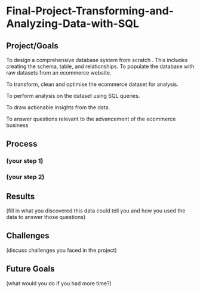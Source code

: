 # Final-Project-Transforming-and-Analyzing-Data-with-SQL

## Project/Goals
To design a comprehensive database system from scratch . This includes creating the schema, table, and relationships. To populate the database with raw datasets from an ecommerce website.

To transform, clean and optimise the ecommerce dataset for analysis.

To perform analysis on the dataset using SQL queries. 

To draw actionable insights from the data.

To answer questions relevant to the advancement of the ecommerce business


## Process
### (your step 1)
### (your step 2)

## Results
(fill in what you discovered this data could tell you and how you used the data to answer those questions)

## Challenges 
(discuss challenges you faced in the project)

## Future Goals
(what would you do if you had more time?)
